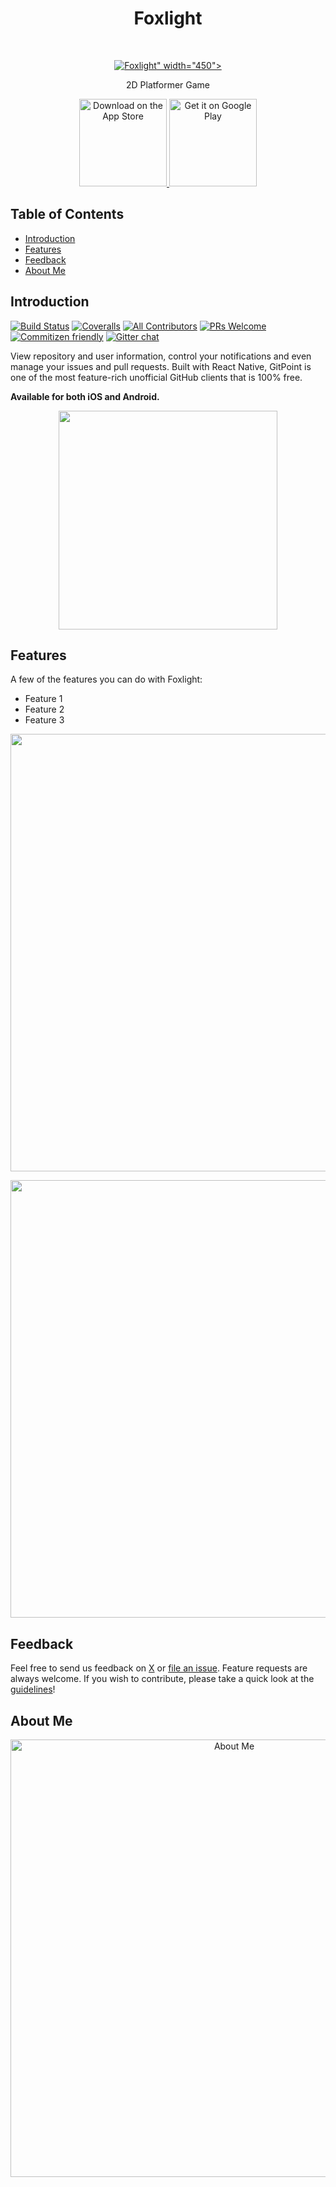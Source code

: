 <h1 align="center"> Foxlight </h1> <br>
<p align="center">
  <a href="https://gitpoint.co/">
    <img alt="Foxlight" title="Foxlight" src="="###">" width="450">
  </a>
</p>

<p align="center">
  2D Platformer Game
</p>

<p align="center">
  <a href="###">
    <img alt="Download on the App Store" title="App Store" src="http://i.imgur.com/0n2zqHD.png" width="140">
  </a>

  <a href="###">
    <img alt="Get it on Google Play" title="Google Play" src="http://i.imgur.com/mtGRPuM.png" width="140">
  </a>
</p>

<!-- START doctoc generated TOC please keep comment here to allow auto update -->
<!-- DON'T EDIT THIS SECTION, INSTEAD RE-RUN doctoc TO UPDATE -->
## Table of Contents

- [Introduction](#introduction)
- [Features](#features)
- [Feedback](#feedback)
- [About Me](#aboutme)

<!-- END doctoc generated TOC please keep comment here to allow auto update -->

## Introduction

[![Build Status](https://img.shields.io/travis/gitpoint/git-point.svg?style=flat-square)](https://travis-ci.org/gitpoint/git-point)
[![Coveralls](https://img.shields.io/coveralls/github/gitpoint/git-point.svg?style=flat-square)](https://coveralls.io/github/gitpoint/git-point)
[![All Contributors](https://img.shields.io/badge/all_contributors-73-orange.svg?style=flat-square)](./CONTRIBUTORS.md)
[![PRs Welcome](https://img.shields.io/badge/PRs-welcome-brightgreen.svg?style=flat-square)](http://makeapullrequest.com)
[![Commitizen friendly](https://img.shields.io/badge/commitizen-friendly-brightgreen.svg?style=flat-square)](http://commitizen.github.io/cz-cli/)
[![Gitter chat](https://img.shields.io/badge/chat-on_gitter-008080.svg?style=flat-square)](https://gitter.im/git-point)

View repository and user information, control your notifications and even manage your issues and pull requests. Built with React Native, GitPoint is one of the most feature-rich unofficial GitHub clients that is 100% free.

**Available for both iOS and Android.**

<p align="center">
  <img src = "###" width=350>
</p>

## Features

A few of the features you can do with Foxlight:

* Feature 1
* Feature 2
* Feature 3

<p align="center">
  <img src="="###" width=700>
</p>

<p align="center">
  <img src="="###" width=700>
</p>

## Feedback

Feel free to send us feedback on [X](https://x.com/Foxlight) or [file an issue](https://github.com/Nguyenne094/Foxlight/issues). Feature requests are always welcome. If you wish to contribute, please take a quick look at the [guidelines](./CONTRIBUTING.md)!

## About Me
<p align="center">
  <img alt="About Me" src="="###" width=700>
</p>

